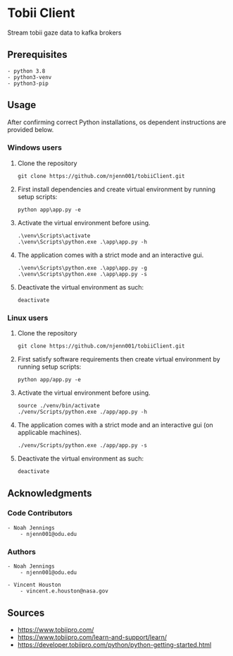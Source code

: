 # Tobii Client 

Stream tobii gaze data to kafka brokers

## Prerequisites

    - python 3.8
    - python3-venv
    - python3-pip 


## Usage

After confirming correct Python installations, os dependent instructions are provided below.

### Windows users

1. Clone the repository 

    ```
    git clone https://github.com/njenn001/tobiiClient.git
    ```

2. First install dependencies and create virtual environment by running setup scripts:

    ```
    python app\app.py -e
    ```

3. Activate the virtual environment before using.

    ```
    .\venv\Scripts\activate     
    .\venv\Scripts\python.exe .\app\app.py -h
    ```

4. The application comes with a strict mode and an interactive gui.

    ```
    .\venv\Scripts\python.exe .\app\app.py -g
    .\venv\Scripts\python.exe .\app\app.py -s
    ```

5. Deactivate the virtual environment as such:

    ```
    deactivate 
    ```

### Linux users

1. Clone the repository 

    ```
    git clone https://github.com/njenn001/tobiiClient.git
    ```

2. First satisfy software requirements then create virtual environment by running setup scripts:

    ```
    python app/app.py -e
    ```

3. Activate the virtual environment before using.

    ```
    source ./venv/bin/activate     
    ./venv/Scripts/python.exe ./app/app.py -h
    ```

4. The application comes with a strict mode and an interactive gui (on applicable machines).

    ```
    ./venv/Scripts/python.exe ./app/app.py -s
    ```

5. Deactivate the virtual environment as such:

    ```
    deactivate 
    ```


## Acknowledgments

### Code Contributors

    - Noah Jennings 
        - njenn001@odu.edu

### Authors

    - Noah Jennings
        - njenn001@odu.edu
        
    - Vincent Houston 
        - vincent.e.houston@nasa.gov
## Sources

- https://www.tobiipro.com/
- https://www.tobiipro.com/learn-and-support/learn/
- https://developer.tobiipro.com/python/python-getting-started.html 
